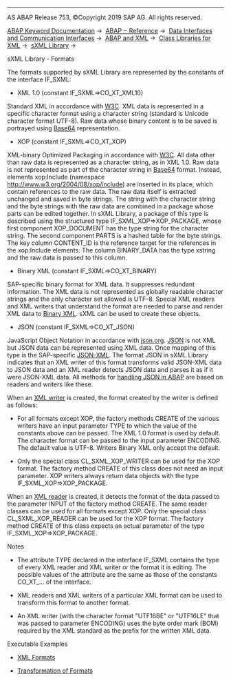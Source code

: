   

* * *

AS ABAP Release 753, ©Copyright 2019 SAP AG. All rights reserved.

[ABAP Keyword Documentation](javascript:call_link\('abenabap.htm'\)) →  [ABAP − Reference](javascript:call_link\('abenabap_reference.htm'\)) →  [Data Interfaces and Communication Interfaces](javascript:call_link\('abenabap_data_communication.htm'\)) →  [ABAP and XML](javascript:call_link\('abenabap_xml.htm'\)) →  [Class Libraries for XML](javascript:call_link\('abenabap_xml_libs.htm'\)) →  [sXML Library](javascript:call_link\('abenabap_sxml_lib.htm'\)) → 

sXML Library - Formats

The formats supported by sXML Library are represented by the constants of the interface IF\_SXML:

-   XML 1.0 (constant IF\_SXML=>CO\_XT\_XML10)

Standard XML in accordance with [W3C](http://www.w3.org/xml/). XML data is represented in a specific character format using a character string (standard is Unicode character format UTF-8). Raw data whose binary content is to be saved is portrayed using [Base64](javascript:call_link\('abenbase64_glosry.htm'\) "Glossary Entry") representation.

-   XOP (constant IF\_SXML=>CO\_XT\_XOP)

XML-binary Optimized Packaging in accordance with [W3C](http://www.w3.org/tr/xop10/). All data other than raw data is represented as a character string, as in XML 1.0. Raw data is not represented as part of the character string in [Base64](javascript:call_link\('abenbase64_glosry.htm'\) "Glossary Entry") format. Instead, elements xop:Include (namespace http://www.w3.org/2004/08/xop/include) are inserted in its place, which contain references to the raw data. The raw data itself is extracted unchanged and saved in byte strings. The string with the character string and the byte strings with the raw data are combined in a package whose parts can be edited together. In sXML Library, a package of this type is described using the structured type IF\_SXML\_XOP=>XOP\_PACKAGE, whose first component XOP\_DOCUMENT has the type string for the character string. The second component PARTS is a hashed table for the byte strings. The key column CONTENT\_ID is the reference target for the references in the xop:Include elements. The column BINARY\_DATA has the type xstring and the raw data is passed to this column.

-   Binary XML (constant IF\_SXML=>CO\_XT\_BINARY)

SAP-specific binary format for XML data. It suppresses redundant information. The XML data is not represented as globally readable character strings and the only character set allowed is UTF-8. Special XML readers and XML writers that understand the format are needed to parse and render XML data to [Binary XML](javascript:call_link\('abenbinary_xml_glosry.htm'\) "Glossary Entry"). sXML can be used to create these objects.

-   JSON (constant IF\_SXML=>CO\_XT\_JSON)

JavaScript Object Notation in accordance with [json.org](http://www.json.org/). [JSON](javascript:call_link\('abenjson_glosry.htm'\) "Glossary Entry") is not XML but JSON data can be represented using XML data. Once mapping of this type is the SAP-specific [JSON-XML](javascript:call_link\('abenjson_xml_glosry.htm'\) "Glossary Entry"). The format JSON in sXML Library indicates that an XML writer of this format transforms valid JSON-XML data to JSON data and an XML reader detects JSON data and parses it as if it were JSON-XML data. All methods for [handling JSON in ABAP](javascript:call_link\('abenabap_json.htm'\)) are based on readers and writers like these.

When an [XML writer](javascript:call_link\('abenabap_sxml_lib_render.htm'\)) is created, the format created by the writer is defined as follows:

-   For all formats except XOP, the factory methods CREATE of the various writers have an input parameter TYPE to which the value of the constants above can be passed. The XML 1.0 format is used by default. The character format can be passed to the input parameter ENCODING. The default value is UTF-8. Writers Binary XML only accept the default.

-   Only the special class CL\_SXML\_XOP\_WRITER can be used for the XOP format. The factory method CREATE of this class does not need an input parameter. XOP writers always return data objects with the type IF\_SXML\_XOP=>XOP\_PACKAGE.

When an [XML reader](javascript:call_link\('abenabap_sxml_lib_parse.htm'\)) is created, it detects the format of the data passed to the parameter INPUT of the factory method CREATE. The same reader classes can be used for all formats except XOP. Only the special class CL\_SXML\_XOP\_READER can be used for the XOP format. The factory method CREATE of this class expects an actual parameter of the type IF\_SXML\_XOP=>XOP\_PACKAGE.

Notes

-   The attribute TYPE declared in the interface IF\_SXML contains the type of every XML reader and XML writer or the format it is editing. The possible values of the attribute are the same as those of the constants CO\_XT\_... of the interface.

-   XML readers and XML writers of a particular XML format can be used to transform this format to another format.

-   An XML writer (with the character format "UTF16BE" or "UTF16LE" that was passed to parameter ENCODING) uses the byte order mark (BOM) required by the XML standard as the prefix for the written XML data.

Executable Examples

-   [XML Formats](javascript:call_link\('abensxml_formats_abexa.htm'\))

-   [Transformation of Formats](javascript:call_link\('abensxml_format_trafos_abexa.htm'\))